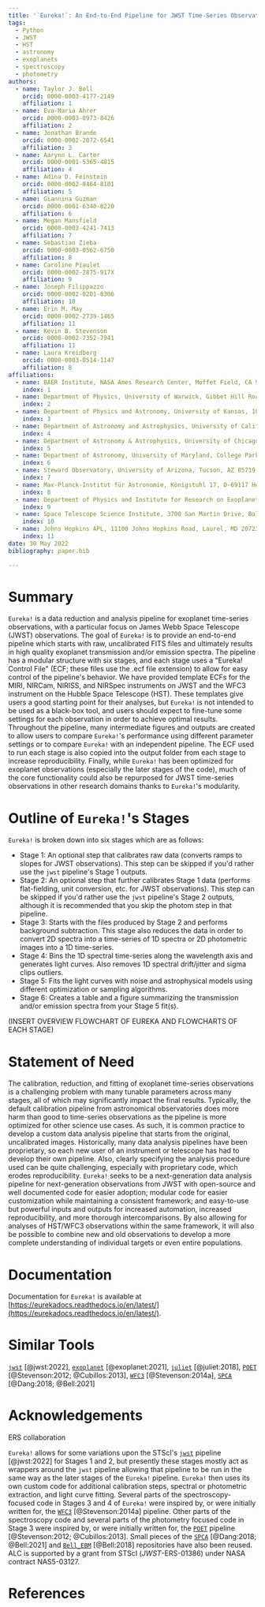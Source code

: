 ```yaml
---
title: '`Eureka!`: An End-to-End Pipeline for JWST Time-Series Observations'
tags:
  - Python
  - JWST
  - HST
  - astronomy
  - exoplanets
  - spectroscopy
  - photometry
authors:
  - name: Taylor J. Bell
    orcid: 0000-0003-4177-2149
    affiliation: 1
  - name: Eva-Maria Ahrer
    orcid: 0000-0003-0973-8426
    affiliation: 2
  - name: Jonathan Brande
    orcid: 0000-0002-2072-6541
    affiliation: 3
  - name: Aarynn L. Carter
    orcid: 0000-0001-5365-4815
    affiliation: 4
  - name: Adina D. Feinstein
    orcid: 0000-0002-9464-8101
    affiliation: 5
  - name: Giannina Guzman
    orcid: 0000-0001-6340-8220
    affiliation: 6
  - name: Megan Mansfield
    orcid: 0000-0003-4241-7413
    affiliation: 7
  - name: Sebastian Zieba
    orcid: 0000-0003-0562-6750
    affiliation: 8
  - name: Caroline Piaulet
    orcid: 0000-0002-2875-917X
    affiliation: 9
  - name: Joseph Filippazzo
    orcid: 0000-0002-0201-8306
    affiliation: 10
  - name: Erin M. May
    orcid: 0000-0002-2739-1465
    affiliation: 11
  - name: Kevin B. Stevenson
    orcid: 0000-0002-7352-7941
    affiliation: 11
  - name: Laura Kreidberg
    orcid: 0000-0003-0514-1147
    affiliation: 8
affiliations:
  - name: BAER Institute, NASA Ames Research Center, Moffet Field, CA 94035, USA
    index: 1
  - name: Department of Physics, University of Warwick, Gibbet Hill Road, CV4 7AL Coventry, UK
    index: 2
  - name: Department of Physics and Astronomy, University of Kansas, 1082 Malott, 1251 Wescoe Hall Dr., Lawrence, KS 66045, USA
    index: 3
  - name: Department of Astronomy and Astrophysics, University of California, Santa Cruz, 1156 High Street, Santa Cruz, CA 95064, USA
    index: 4
  - name: Department of Astronomy & Astrophysics, University of Chicago, 5640 S. Ellis Avenue, Chicago, IL 60637, USA
    index: 5
  - name: Department of Astronomy, University of Maryland, College Park, MD USA
    index: 6
  - name: Steward Observatory, University of Arizona, Tucson, AZ 85719, USA
    index: 7
  - name: Max-Planck-Institut für Astronomie, Königstuhl 17, D-69117 Heidelberg, Germany
    index: 8
  - name: Department of Physics and Institute for Research on Exoplanets, Université de Montréal, Montreal, QC, Canada
    index: 9
  - name: Space Telescope Science Institute, 3700 San Martin Drive, Baltimore, MD 21218, USA
    index: 10
  - name: Johns Hopkins APL, 11100 Johns Hopkins Road, Laurel, MD 20723, USA
    index: 11
date: 30 May 2022
bibliography: paper.bib

---
```


# Summary

`Eureka!` is a data reduction and analysis pipeline for exoplanet time-series observations, with a particular focus on James Webb Space Telescope (JWST) observations. The goal of `Eureka!` is to provide an end-to-end pipeline which starts with raw, uncalibrated FITS files and ultimately results in high quality exoplanet transmission and/or emission spectra. The pipeline has a modular structure with six stages, and each stage uses a "Eureka! Control File" (ECF; these files use the .ecf file extension) to allow for easy control of the pipeline's behavior. We have provided template ECFs for the MIRI, NIRCam, NIRISS, and NIRSpec instruments on JWST and the WFC3 instrument on the Hubble Space Telescope (HST). These templates give users a good starting point for their analyses, but `Eureka!` is not intended to be used as a black-box tool, and users should expect to fine-tune some settings for each observation in order to achieve optimal results. Throughout the pipeline, many intermediate figures and outputs are created to allow users to compare `Eureka!`'s performance using different parameter settings or to compare `Eureka!` with an independent pipeline. The ECF used to run each stage is also copied into the output folder from each stage to increase reproducibility. Finally, while `Eureka!` has been optimized for exoplanet observations (especially the later stages of the code), much of the core functionality could also be repurposed for JWST time-series observations in other research domains thanks to `Eureka!`'s modularity.


# Outline of `Eureka!`'s Stages

`Eureka!` is broken down into six stages which are as follows:

- Stage 1: An optional step that calibrates raw data (converts ramps to slopes for JWST observations). This step can be skipped if you'd rather use the `jwst` pipeline's Stage 1 outputs.
- Stage 2: An optional step that further calibrates Stage 1 data (performs flat-fielding, unit conversion, etc. for JWST observations). This step can be skipped if you'd rather use the `jwst` pipeline's Stage 2 outputs, although it is recommended that you skip the photom step in that pipeline.
- Stage 3: Starts with the files produced by Stage 2 and performs background subtraction. This stage also reduces the data in order to convert 2D spectra into a time-series of 1D spectra or 2D photometric images into a 1D time-series.
- Stage 4: Bins the 1D spectral time-series along the wavelength axis and generates light curves. Also removes 1D spectral drift/jitter and sigma clips outliers.
- Stage 5: Fits the light curves with noise and astrophysical models using different optimization or sampling algorithms.
- Stage 6: Creates a table and a figure summarizing the transmission and/or emission spectra from your Stage 5 fit(s).

(INSERT OVERVIEW FLOWCHART OF EUREKA AND FLOWCHARTS OF EACH STAGE)


# Statement of Need

The calibration, reduction, and fitting of exoplanet time-series observations is a challenging problem with many tunable parameters across many stages, all of which may significantly impact the final results. Typically, the default calibration pipeline from astronomical observatories does more harm than good to time-series observations as the pipeline is more optimized for other science use cases. As such, it is common practice to develop a custom data analysis pipeline that starts from the original, uncalibrated images. Historically, many data analysis pipelines have been proprietary, so each new user of an instrument or telescope has had to develop their own pipeline. Also, clearly specifying the analysis procedure used can be quite challenging, especially with proprietary code, which erodes reproducibility. `Eureka!` seeks to be a next-generation data analysis pipeline for next-generation observations from JWST with open-source and well documented code for easier adoption; modular code for easier customization while maintaining a consistent framework; and easy-to-use but powerful inputs and outputs for increased automation, increased reproducibility, and more thorough intercomparisons. By also allowing for analyses of HST/WFC3 observations within the same framework, it will also be possible to combine new and old observations to develop a more complete understanding of individual targets or even entire populations.


# Documentation

Documentation for `Eureka!` is available at [https://eurekadocs.readthedocs.io/en/latest/](https://eurekadocs.readthedocs.io/en/latest/). 


# Similar Tools

[`jwst`](https://github.com/spacetelescope/jwst) [@jwst:2022], [`exoplanet`](https://github.com/exoplanet-dev/exoplanet) [@exoplanet:2021], [`juliet`](https://github.com/nespinoza/juliet) [@juliet:2018], [`POET`](https://github.com/kevin218/POET) [@Stevenson:2012; @Cubillos:2013], [`WFC3`](https://github.com/kevin218/WFC3) [@Stevenson:2014a], [`SPCA`](https://github.com/lisadang27/SPCA) [@Dang:2018; @Bell:2021]


# Acknowledgements

ERS collaboration

`Eureka!` allows for some variations upon the STScI's [`jwst`](https://github.com/spacetelescope/jwst) pipeline [@jwst:2022] for Stages 1 and 2, but presently these stages mostly act as wrappers around the `jwst` pipeline allowing that pipeline to be run in the same way as the later stages of the `Eureka!` pipeline. `Eureka!` then uses its own custom code for additional calibration steps, spectral or photometric extraction, and light curve fitting. Several parts of the spectroscopy-focused code in Stages 3 and 4 of `Eureka!` were inspired by, or were initially written for, the [`WFC3`](https://github.com/kevin218/WFC3) [@Stevenson:2014a] pipeline. Other parts of the spectroscopy code and several parts of the photometry focused code in Stage 3 were inspired by, or were initially written for, the [`POET`](https://github.com/kevin218/POET) pipeline [@Stevenson:2012; @Cubillos:2013]. Small pieces of the [`SPCA`](https://github.com/lisadang27/SPCA) [@Dang:2018; @Bell:2021] and [`Bell_EBM`](https://github.com/taylorbell57/Bell_EBM) [@Bell:2018] repositories have also been reused. ALC is supported by a grant from STScI (_JWST_-ERS-01386) under NASA contract NAS5-03127.


# References
